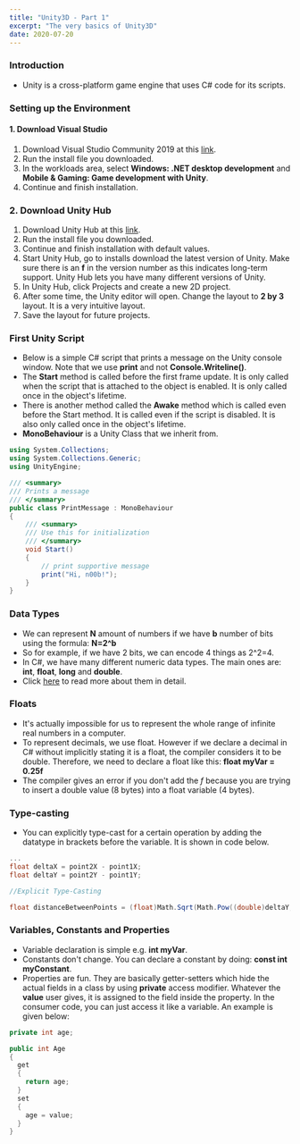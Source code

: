 ```yaml
---
title: "Unity3D - Part 1"
excerpt: "The very basics of Unity3D"
date: 2020-07-20
---
```


### Introduction

 - Unity is a cross-platform game engine that uses C# code for its scripts.

### Setting up the Environment

#### 1. Download Visual Studio

1. Download Visual Studio Community 2019 at this [link](http://www.visualstudio.com/).
2. Run the install file you downloaded.
3. In the workloads area, select **Windows: .NET desktop development** and **Mobile & Gaming: Game development with Unity**.
4. Continue and finish installation.

### 2. Download Unity Hub

1. Download Unity Hub at this [link]( http://unity.com/).
2. Run the install file you downloaded.
3. Continue and finish installation with default values.
3. Start Unity Hub, go to installs download the latest version of Unity. Make sure there is an **f** in the version number as this indicates long-term support. Unity Hub lets you have many different versions of Unity.
4. In Unity Hub, click Projects and create a new 2D project.
5. After some time, the Unity editor will open. Change the layout to **2 by 3** layout. It is a very intuitive layout.
6. Save the layout for future projects.

### First Unity Script

- Below is a simple C# script that prints a message on the Unity console window. Note that we use **print** and not **Console.Writeline()**.
- The **Start** method is called before the first frame update. It is only called when the script that is attached to the object is enabled. It is only called once in the object's lifetime.
- There is another method called the **Awake** method which is called even before the Start method. It is called even if the script is disabled. It is also only called once in the object's lifetime.
- **MonoBehaviour** is a Unity Class that we inherit from.


```cs
using System.Collections;
using System.Collections.Generic;
using UnityEngine;

/// <summary>
/// Prints a message
/// </summary>
public class PrintMessage : MonoBehaviour
{
	/// <summary>
	/// Use this for initialization
	/// </summary>
	void Start()
	{
		// print supportive message
        print("Hi, n00b!");
	}
}
```


### Data Types

 - We can represent **N** amount of numbers if we have **b** number of bits using the formula: **N=2^b**
 - So for example, if we have 2 bits, we can encode 4 things as 2^2=4.
 - In C#, we have many different numeric data types. The main ones are: **int**,  **float**, **long** and **double**.
 - Click [here](https://docs.microsoft.com/en-us/dotnet/csharp/language-reference/builtin-types/integral-numeric-types) to read more about them in detail.

 ### Floats

 - It's actually impossible for us to represent the whole range of infinite real numbers in a computer.
 - To represent decimals, we use float. However if we declare a decimal in C# without implicitly stating it is a float, the compiler considers it to be double. Therefore, we need to declare a float like this: **float myVar = 0.25f**
 - The compiler gives an error if you don't add the *f* because you are trying to insert a double value (8 bytes) into a float variable (4 bytes).

 ### Type-casting

 - You can explicitly type-cast for a certain operation by adding the datatype in brackets before the variable. It is shown in code below.


 ```cs
 ...
 float deltaX = point2X - point1X;
 float deltaY = point2Y - point1Y;

 //Explicit Type-Casting

 float distanceBetweenPoints = (float)Math.Sqrt(Math.Pow((double)deltaY, 2) + (Math.Pow((double)deltaX, 2)));
 ```


### Variables, Constants and Properties

 - Variable declaration is simple e.g. **int myVar**.
 - Constants don't change. You can declare a constant by doing: **const int myConstant**.
 - Properties are fun. They are basically getter-setters which hide the actual fields in a class by using **private** access modifier. Whatever the **value** user gives, it is assigned to the field inside the property. In the consumer code, you can just access it like a variable. An example is given below:

 ```cs
 private int age;

 public int Age
 {
   get
   {
     return age;
   }
   set
   {
     age = value;
   }
 }
 ```
